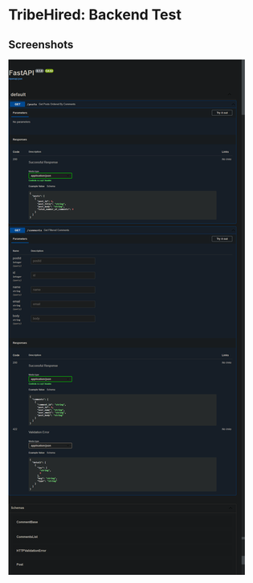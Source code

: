 # TribeHired: Backend Test
## Screenshots
![Swagger](https://github.com/amirul-zafrin/tribehired-test/blob/main/public/swagger.png)